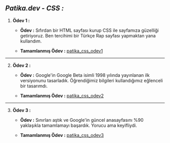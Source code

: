 ## *Patika.dev - CSS :*

1. **Ödev 1 :**
   
    - **Ödev :** Sıfırdan bir HTML sayfası kurup CSS ile sayfamıza güzelliği getiriyoruz. Ben tercihimi bir Türkçe Rap sayfası yapmaktan yana kullandım.

    - **Tamamlanmış Ödev :** [patika_css_odev1](https://github.com/halilenesozdemir/Patika.dev-CSS-Homeworks/tree/main/patika_css_odev1)
---

2. **Ödev 2 :**
   
    - **Ödev :** Google'in Google Beta isimli 1998 yılında yayınlanan ilk versiyonunu tasarladık. Öğrendiğimiz bilgileri kullandığımız eğlenceli bir tasarımdı.

    - **Tamamlanmış Ödev :** [patika_css_odev2](https://github.com/halilenesozdemir/Patika.dev-CSS-Homeworks/tree/main/patika_css_odev2)
---

3. **Ödev 3 :**
   
    - **Ödev :** Sınırları aştık ve Google'in güncel anasayfasını %90 yaklaşıkla tamamlamayı başardık. Yorucu ama keyifliydi.

    - **Tamamlanmış Ödev :** [patika_css_odev3](https://github.com/halilenesozdemir/Patika.dev-CSS-Homeworks/tree/main/patika_css_odev3)
